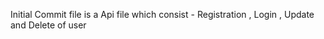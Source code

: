 Initial Commit file is a Api file which consist - Registration , Login , Update and Delete of user 
